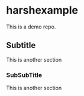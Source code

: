 # harshexample
This is a demo repo.

## Subtitle

This is another section

### SubSubTitle

This is another section
